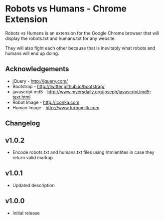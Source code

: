 Robots vs Humans - Chrome Extension
===================================
Robots vs Humans is an extension for the Google Chrome browser that will display the robots.txt and humans.txt for any website.

They will also fight each other because that is inevitably what robots and humans will end up doing.

Acknowledgements
----------------
* jQuery - http://jquery.com/
* Bootstrap - http://twitter.github.io/bootstrap/
* javascript md5 - http://www.myersdaily.org/joseph/javascript/md5-text.html
* Robot Image - http://iconka.com
* Human Image - http://www.turbomilk.com

Changelog
---------

v1.0.2
------
* Encode robots.txt and humans.txt files using htmlentites in case they return valid markup

v1.0.1
------
* Updated description

v1.0.0
------
* Initial release